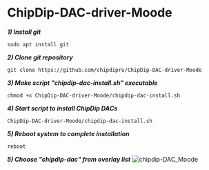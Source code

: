 # ChipDip-DAC-driver-Moode

<em><strong>1) Install git</em></strong>

<pre><code>sudo apt install git</code></pre>

<em><strong>2) Clone git repository</em></strong>

<pre><code>git clone https://github.com/chipdipru/ChipDip-DAC-driver-Moode</code></pre>

<em><strong>3) Make script "chipdip-dac-install.sh" executable</em></strong>

<pre><code>chmod +x ChipDip-DAC-driver-Moode/chipdip-dac-install.sh</code></pre>

<em><strong>4) Start script to install ChipDip DACs</em></strong>

<pre><code>ChipDip-DAC-driver-Moode/chipdip-dac-install.sh</code></pre>

<em><strong>5) Reboot system to complete installation</em></strong>

<pre><code>reboot</code></pre>

<em><strong>5) Choose "chipdip-dac" from overlay list</em></strong>
![chipdip-DAC_Moode](https://user-images.githubusercontent.com/43340836/127162759-4bdfa6ee-14dd-4a3f-8799-f3d4dc0228b5.jpg)

